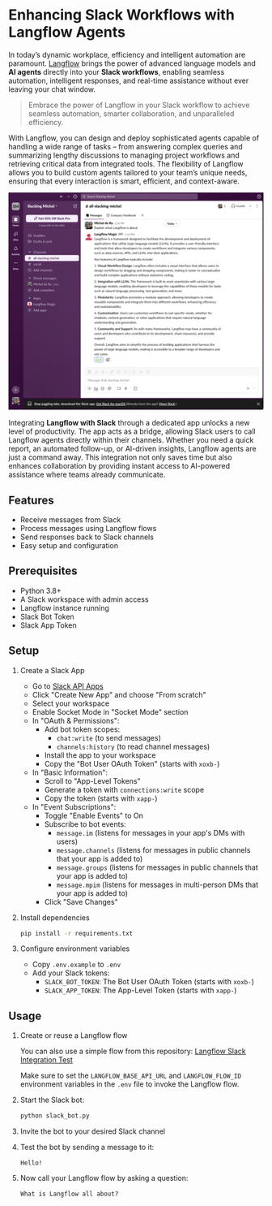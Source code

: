 # Enhancing Slack Workflows with Langflow Agents

In today’s dynamic workplace, efficiency and intelligent automation are paramount. [Langflow](https://github.com/langflow/langflow) brings the power of advanced language models and **AI agents** directly into your **Slack workflows**, enabling seamless automation, intelligent responses, and real-time assistance without ever leaving your chat window.

> Embrace the power of Langflow in your Slack workflow to achieve seamless automation, smarter collaboration, and unparalleled efficiency.

With Langflow, you can design and deploy sophisticated agents capable of handling a wide range of tasks – from answering complex queries and summarizing lengthy discussions to managing project workflows and retrieving critical data from integrated tools. The flexibility of Langflow allows you to build custom agents tailored to your team’s unique needs, ensuring that every interaction is smart, efficient, and context-aware.

![Slack Integration](./assets/langflow-slack-integration.png)

Integrating **Langflow with Slack** through a dedicated app unlocks a new level of productivity. The app acts as a bridge, allowing Slack users to call Langflow agents directly within their channels. Whether you need a quick report, an automated follow-up, or AI-driven insights, Langflow agents are just a command away. This integration not only saves time but also enhances collaboration by providing instant access to AI-powered assistance where teams already communicate.

## Features

- Receive messages from Slack
- Process messages using Langflow flows
- Send responses back to Slack channels
- Easy setup and configuration

## Prerequisites

- Python 3.8+
- A Slack workspace with admin access
- Langflow instance running
- Slack Bot Token
- Slack App Token

## Setup

1. Create a Slack App
   - Go to [Slack API Apps](https://api.slack.com/apps)
   - Click "Create New App" and choose "From scratch"
   - Select your workspace
   - Enable Socket Mode in "Socket Mode" section
   - In "OAuth & Permissions":
     - Add bot token scopes: 
       - `chat:write` (to send messages)
       - `channels:history` (to read channel messages)
     - Install the app to your workspace
     - Copy the "Bot User OAuth Token" (starts with `xoxb-`)
   - In "Basic Information":
     - Scroll to "App-Level Tokens"
     - Generate a token with `connections:write` scope
     - Copy the token (starts with `xapp-`)
   - In "Event Subscriptions":
     - Toggle "Enable Events" to On
     - Subscribe to bot events:
       - `message.im` (listens for messages in your app's DMs with users)
       - `message.channels` (listens for messages in public channels that your app is added to)
       - `message.groups` (listens for messages in public channels that your app is added to)
       - `message.mpim` (listens for messages in multi-person DMs that your app is added to)
     - Click "Save Changes"

2. Install dependencies
   ```bash
   pip install -r requirements.txt
   ```

3. Configure environment variables
   - Copy `.env.example` to `.env`
   - Add your Slack tokens:
     - `SLACK_BOT_TOKEN`: The Bot User OAuth Token (starts with `xoxb-`)
     - `SLACK_APP_TOKEN`: The App-Level Token (starts with `xapp-`)

## Usage

1. Create or reuse a Langflow flow

   You can also use a simple flow from this repository: [Langflow Slack Integration Test](https://github.com/langchain-ai/langflow/blob/main/langflow-slack/Slack-Integration-Test.json)

   Make sure to set the `LANGFLOW_BASE_API_URL` and `LANGFLOW_FLOW_ID` environment variables in the `.env` file to invoke the Langflow flow.

2. Start the Slack bot:
   ```bash
   python slack_bot.py
   ```

3. Invite the bot to your desired Slack channel

4. Test the bot by sending a message to it:
   ```
   Hello!
   ```

5. Now call your Langflow flow by asking a question:
   ```
   What is Langflow all about?
   ```